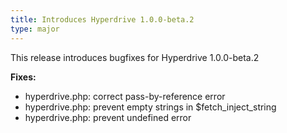 ```yaml
---
title: Introduces Hyperdrive 1.0.0-beta.2
type: major
---
```



This release introduces bugfixes for Hyperdrive 1.0.0-beta.2

**Fixes:**

* hyperdrive.php: correct pass-by-reference error
* hyperdrive.php: prevent empty strings in $fetch_inject_string
* hyperdrive.php: prevent undefined error